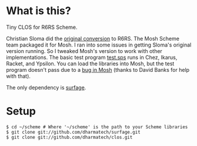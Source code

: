 
# What is this?

Tiny CLOS for R6RS Scheme.

Christian Sloma did the [original conversion](https://code.launchpad.net/~c-sloma/r6rs-clos/r6rs-clos-dev) to R6RS. The Mosh Scheme
team packaged it for Mosh. I ran into some issues in getting Sloma's
original version running. So I tweaked Mosh's version to work with
other implementations. The basic test program [test.sps](https://github.com/dharmatech/clos/blob/master/test.sps) runs in Chez,
Ikarus, Racket, and Ypsilon. You can load the libraries into Mosh, but the
test program doesn't pass due to a [bug in Mosh](http://code.google.com/p/mosh-scheme/issues/detail?id=202) (thanks to David Banks for help with that).

The only dependency is [surfage](https://github.com/dharmatech/surfage).

# Setup

```
$ cd ~/scheme # Where '~/scheme' is the path to your Scheme libraries
$ git clone git://github.com/dharmatech/surfage.git
$ git clone git://github.com/dharmatech/clos.git
```

